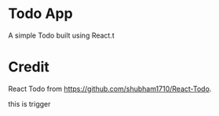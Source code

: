 # Todo App
A simple Todo built using React.t

# Credit
React Todo from https://github.com/shubham1710/React-Todo.

this is trigger
